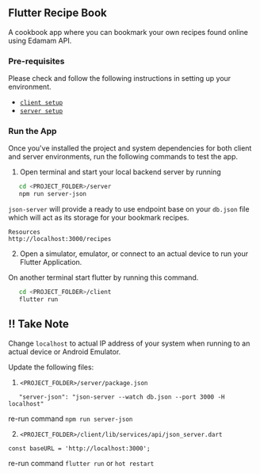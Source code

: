 ## Flutter Recipe Book

A cookbook app where you can bookmark your own recipes found online using Edamam API.

### Pre-requisites

Please check and follow the following instructions in setting up your environment.

- [`client setup`](https://github.com/louieseno/flutter_recipe_book/blob/main/client/README.md)
- [`server setup`](https://github.com/louieseno/flutter_recipe_book/blob/main/server/README.md)

### Run the App

Once you've installed the project and system dependencies for both client and server environments, run the following commands to test the app.

1.  Open terminal and start your local backend server by running

```bash
   cd <PROJECT_FOLDER>/server
   npm run server-json
```

`json-server` will provide a ready to use endpoint base on your `db.json` file which will act as its storage for your bookmark recipes.

```
Resources
http://localhost:3000/recipes
```

2.  Open a simulator, emulator, or connect to an actual device to run your Flutter Application.

On another terminal start flutter by running this command.

```bash
   cd <PROJECT_FOLDER>/client
   flutter run
```

## :bangbang: Take Note

Change `localhost` to actual IP address of your system when running to an actual device or Android Emulator.

Update the following files:

1. `<PROJECT_FOLDER>/server/package.json`

```
   "server-json": "json-server --watch db.json --port 3000 -H localhost"
```

re-run command `npm run server-json`

2. `<PROJECT_FOLDER>/client/lib/services/api/json_server.dart`

```
const baseURL = 'http://localhost:3000';
```

re-run command `flutter run` or `hot restart`

